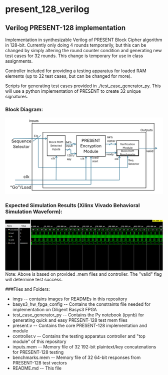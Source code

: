 # present_128_verilog
## Verilog PRESENT-128 implementation

Implementation in synthesizable Verilog of PRESENT Block Cipher algorithm in 128-bit. Currently only doing 4 rounds temporarily, but this can be changed by simply altering the round counter condition and generating new test cases for 32 rounds. This change is temporary for use in class assignments.

Controller included for providing a testing apparatus for loaded RAM elements (up to 32 test cases, but can be changed for more).

Scripts for generating test cases provided in ./test_case_generator_py. This will use a python implementation of PRESENT to create 32 unique signatures.

### Block Diagram:
![Present Block Diagram](./imgs/Block_Diagram.png)

### Expected Simulation Results (Xilinx Vivado Behavioral Simulation Waveform):
![Xilinx Vivado Simulation Results](./imgs/simulation_waveform.png)
Note: Above is based on provided .mem files and controller. The "valid" flag will determine test success.

###Files and Folders:
- imgs -- contains images for READMEs in this repository
- basys3_hw_fpga_config -- Contains the constraints file needed for implementation on Diligent Basys3 FPGA
- test_case_generator_py -- Contains the Py notebook (ipynb) for generating quick and easy PRESENT-128 test mem files
- present.v -- Contains the core PRESENT-128 implementation and module
- controller.v -- Contains the testing apparatus controller and "top module" of this repository
- inputs.mem -- Memory file of 32 192-bit plaintext/key concatenations for PRESENT-128 testing
- benchmarks.mem -- Memory file of 32 64-bit responses from PRESENT-128 test vectors
- README.md -- This file